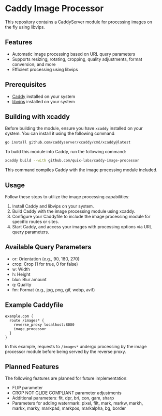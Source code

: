 # Caddy Image Processor

This repository contains a CaddyServer module for processing images on the fly using libvips.

## Features
- Automatic image processing based on URL query parameters
- Supports resizing, rotating, cropping, quality adjustments, format conversion, and more
- Efficient processing using libvips

## Prerequisites
- [Caddy](https://caddyserver.com/) installed on your system
- [libvips](https://libvips.github.io/libvips/install.html) installed on your system

## Building with xcaddy

Before building the module, ensure you have `xcaddy` installed on your system. You can install it using the following command:

```bash
go install github.com/caddyserver/xcaddy/cmd/xcaddy@latest
```

To build this module into Caddy, run the following command:

```bash
xcaddy build --with github.com/quix-labs/caddy-image-processor
```

This command compiles Caddy with the image processing module included.

## Usage

Follow these steps to utilize the image processing capabilities:

1. Install Caddy and libvips on your system.
2. Build Caddy with the image processing module using xcaddy.
3. Configure your Caddyfile to include the image processing module for specific routes or sites.
4. Start Caddy, and access your images with processing options via URL query parameters.

## Available Query Parameters

- or: Orientation (e.g., 90, 180, 270)
- crop: Crop (1 for true, 0 for false)
- w: Width
- h: Height
- blur: Blur amount
- q: Quality
- fm: Format (e.g., jpg, png, gif, webp, avif)

## Example Caddyfile
```plaintext
example.com {
  route /images* {
    reverse_proxy localhost:8080
    image_processor
  }
}
```

In this example, requests to `/images*` undergo processing by the image processor module before being served by the reverse proxy.

## Planned Features

The following features are planned for future implementation:

- FLIP parameter
- CROP NOT GLIDE COMPLIANT parameter adjustments
- Additional parameters: fit, dpr, bri, con, gam, sharp
- Parameters for adding watermark: pixel, filt, mark, markw, markh, markx, marky, markpad, markpos, markalpha, bg, border